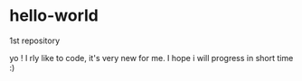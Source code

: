 # hello-world
1st repository

yo ! I rly like to code, it's very new for me. I hope i will progress in short time :)
